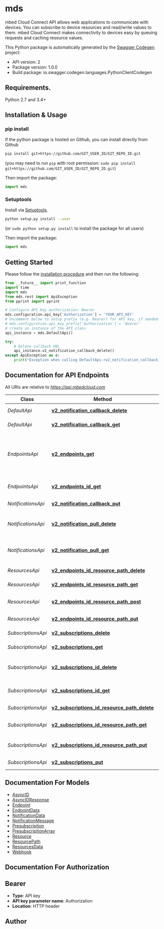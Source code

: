 # mds
mbed Cloud Connect API allows web applications to communicate with devices. You can subscribe to device resources and read/write values to them. mbed Cloud Connect makes connectivity to devices easy by queuing requests and caching resource values.

This Python package is automatically generated by the [Swagger Codegen](https://github.com/swagger-api/swagger-codegen) project:

- API version: 2
- Package version: 1.0.0
- Build package: io.swagger.codegen.languages.PythonClientCodegen

## Requirements.

Python 2.7 and 3.4+

## Installation & Usage
### pip install

If the python package is hosted on Github, you can install directly from Github

```sh
pip install git+https://github.com/GIT_USER_ID/GIT_REPO_ID.git
```
(you may need to run `pip` with root permission: `sudo pip install git+https://github.com/GIT_USER_ID/GIT_REPO_ID.git`)

Then import the package:
```python
import mds 
```

### Setuptools

Install via [Setuptools](http://pypi.python.org/pypi/setuptools).

```sh
python setup.py install --user
```
(or `sudo python setup.py install` to install the package for all users)

Then import the package:
```python
import mds
```

## Getting Started

Please follow the [installation procedure](#installation--usage) and then run the following:

```python
from __future__ import print_function
import time
import mds
from mds.rest import ApiException
from pprint import pprint

# Configure API key authorization: Bearer
mds.configuration.api_key['Authorization'] = 'YOUR_API_KEY'
# Uncomment below to setup prefix (e.g. Bearer) for API key, if needed
# mds.configuration.api_key_prefix['Authorization'] = 'Bearer'
# create an instance of the API class
api_instance = mds.DefaultApi()

try:
    # Delete callback URL
    api_instance.v2_notification_callback_delete()
except ApiException as e:
    print("Exception when calling DefaultApi->v2_notification_callback_delete: %s\n" % e)

```

## Documentation for API Endpoints

All URIs are relative to *https://api.mbedcloud.com*

Class | Method | HTTP request | Description
------------ | ------------- | ------------- | -------------
*DefaultApi* | [**v2_notification_callback_delete**](docs/DefaultApi.md#v2_notification_callback_delete) | **DELETE** /v2/notification/callback | Delete callback URL
*DefaultApi* | [**v2_notification_callback_get**](docs/DefaultApi.md#v2_notification_callback_get) | **GET** /v2/notification/callback | Check callback URL
*EndpointsApi* | [**v2_endpoints_get**](docs/EndpointsApi.md#v2_endpoints_get) | **GET** /v2/endpoints | List endpoints. The number of endpoints is currently limited to 200.
*EndpointsApi* | [**v2_endpoints_id_get**](docs/EndpointsApi.md#v2_endpoints_id_get) | **GET** /v2/endpoints/{id} | List the resources on an endpoint
*NotificationsApi* | [**v2_notification_callback_put**](docs/NotificationsApi.md#v2_notification_callback_put) | **PUT** /v2/notification/callback | Register a callback URL
*NotificationsApi* | [**v2_notification_pull_delete**](docs/NotificationsApi.md#v2_notification_pull_delete) | **DELETE** /v2/notification/pull | Delete notification Long Poll channel
*NotificationsApi* | [**v2_notification_pull_get**](docs/NotificationsApi.md#v2_notification_pull_get) | **GET** /v2/notification/pull | Get notifications using Long Poll
*ResourcesApi* | [**v2_endpoints_id_resource_path_delete**](docs/ResourcesApi.md#v2_endpoints_id_resource_path_delete) | **DELETE** /v2/endpoints/{id}/{resourcePath} | Delete a resource
*ResourcesApi* | [**v2_endpoints_id_resource_path_get**](docs/ResourcesApi.md#v2_endpoints_id_resource_path_get) | **GET** /v2/endpoints/{id}/{resourcePath} | Read from a resource
*ResourcesApi* | [**v2_endpoints_id_resource_path_post**](docs/ResourcesApi.md#v2_endpoints_id_resource_path_post) | **POST** /v2/endpoints/{id}/{resourcePath} | Execute a function on a resource
*ResourcesApi* | [**v2_endpoints_id_resource_path_put**](docs/ResourcesApi.md#v2_endpoints_id_resource_path_put) | **PUT** /v2/endpoints/{id}/{resourcePath} | Write to a resource
*SubscriptionsApi* | [**v2_subscriptions_delete**](docs/SubscriptionsApi.md#v2_subscriptions_delete) | **DELETE** /v2/subscriptions | Remove all subscriptions
*SubscriptionsApi* | [**v2_subscriptions_get**](docs/SubscriptionsApi.md#v2_subscriptions_get) | **GET** /v2/subscriptions | Get pre-subscriptions
*SubscriptionsApi* | [**v2_subscriptions_id_delete**](docs/SubscriptionsApi.md#v2_subscriptions_id_delete) | **DELETE** /v2/subscriptions/{id} | Delete subscriptions from an endpoint
*SubscriptionsApi* | [**v2_subscriptions_id_get**](docs/SubscriptionsApi.md#v2_subscriptions_id_get) | **GET** /v2/subscriptions/{id} | Read endpoints subscriptions
*SubscriptionsApi* | [**v2_subscriptions_id_resource_path_delete**](docs/SubscriptionsApi.md#v2_subscriptions_id_resource_path_delete) | **DELETE** /v2/subscriptions/{id}/{resourcePath} | Remove a subscription
*SubscriptionsApi* | [**v2_subscriptions_id_resource_path_get**](docs/SubscriptionsApi.md#v2_subscriptions_id_resource_path_get) | **GET** /v2/subscriptions/{id}/{resourcePath} | Read subscription status
*SubscriptionsApi* | [**v2_subscriptions_id_resource_path_put**](docs/SubscriptionsApi.md#v2_subscriptions_id_resource_path_put) | **PUT** /v2/subscriptions/{id}/{resourcePath} | Subscribe to a resource path
*SubscriptionsApi* | [**v2_subscriptions_put**](docs/SubscriptionsApi.md#v2_subscriptions_put) | **PUT** /v2/subscriptions | Set pre-subscriptions


## Documentation For Models

 - [AsyncID](docs/AsyncID.md)
 - [AsyncIDResponse](docs/AsyncIDResponse.md)
 - [Endpoint](docs/Endpoint.md)
 - [EndpointData](docs/EndpointData.md)
 - [NotificationData](docs/NotificationData.md)
 - [NotificationMessage](docs/NotificationMessage.md)
 - [Presubscription](docs/Presubscription.md)
 - [PresubscriptionArray](docs/PresubscriptionArray.md)
 - [Resource](docs/Resource.md)
 - [ResourcePath](docs/ResourcePath.md)
 - [ResourcesData](docs/ResourcesData.md)
 - [Webhook](docs/Webhook.md)


## Documentation For Authorization


## Bearer

- **Type**: API key
- **API key parameter name**: Authorization
- **Location**: HTTP header


## Author



